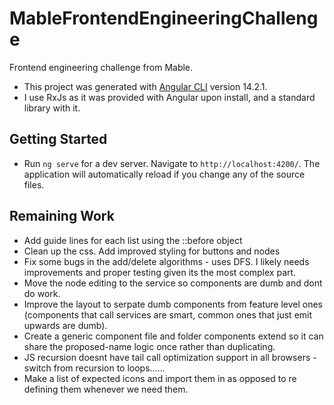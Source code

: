 # MableFrontendEngineeringChallenge

Frontend engineering challenge from Mable.

- This project was generated with [Angular CLI](https://github.com/angular/angular-cli) version 14.2.1.
- I use RxJs as it was provided with Angular upon install, and a standard library with it.

## Getting Started

- Run `ng serve` for a dev server. Navigate to `http://localhost:4200/`. The application will automatically reload if you change any of the source files.

## Remaining Work

- Add guide lines for each list using the ::before object
- Clean up the css. Add improved styling for buttons and nodes
- Fix some bugs in the add/delete algorithms - uses DFS. I likely needs improvements and proper testing given its the most complex part.
- Move the node editing to the service so components are dumb and dont do work.
- Improve the layout to serpate dumb components from feature level ones (components that call services are smart, common ones that just emit upwards are dumb).
- Create a generic component file and folder components extend so it can share the proposed-name logic once rather than duplicating.
- JS recursion doesnt have tail call optimization support in all browsers - switch from recursion to loops......
- Make a list of expected icons and import them in as opposed to re defining them whenever we need them.
